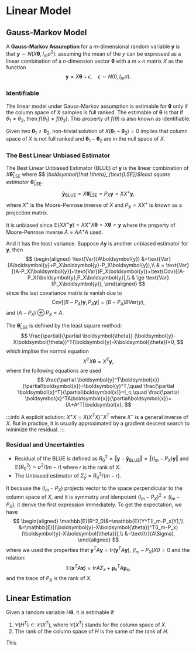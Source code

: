 # Linear Model

## Gauss-Markov Model

A **Gauss-Markov Assumption** for a $m$-dimensional random variable $\boldsymbol{y}$ is that $\boldsymbol{y}\sim N(X\boldsymbol{\theta},I_m\sigma^2)$: assuming the mean of the $y$ can be expressed as a linear combination of a $n$-dimension vector $\boldsymbol{\theta}$ with a $m\times n$ matrix $X$ as the function
$$
\boldsymbol{y}=X\boldsymbol{\theta}+\epsilon,\quad \epsilon\sim N(0,I_m\sigma).
$$

### Identifiable
The linear model under Gauss-Markov assumption is estimable for $\boldsymbol{\theta}$ only if the column space of $X$ samples is full ranked. The estimable of $\boldsymbol{\theta}$ is that if $\theta_1\ne \theta_2$, then $f(\theta_1)\ne f(\theta_2)$. This property of $f(\theta)$ is also known as identifiable. 

Given two $\boldsymbol{\theta}_1\ne\boldsymbol{\theta}_2$, non-trivial solution of $X(\boldsymbol{\theta}_1-\boldsymbol{\theta}_2)=0$ implies that column space of $X$ is not full ranked and $\boldsymbol{\theta}_1-\boldsymbol{\theta}_2$ are in the null space of $X$. 

### The Best Linear Unbiased Estimator
The Best Linear Unbiased Estimator (BLUE) of $\boldsymbol{y}$ is the linear combination of $X\boldsymbol{\hat \theta}_{\text{LSE}}$ where $$ *\boldsymbol{\hat \theta}_{\text{LSE}}$*least square estimator** $\boldsymbol{\hat \theta}_{\text{LSE}}$.
$$
\boldsymbol{\hat y}_{\text{BLUE}}=X\boldsymbol{\hat \theta}_{\text{LSE}}=P_X\boldsymbol{y}=XX^+\boldsymbol{y},
$$
where $X^+$ is the Moore-Penrose inverse of $X$ and $P_X=XX^+$ is known as a projection matrix.

It is unbiased since $\mathbb{E}(XX^+\boldsymbol{y})=XX^+X\boldsymbol{\theta}=X\boldsymbol{\theta} = \boldsymbol{y}$ where the property of Moore-Penrose inverse $A=AA^+A$ used. 

And it has the least variance. Suppose $A\boldsymbol{y}$ is another unbiased estimator for $\boldsymbol{y}$, then
$$
\begin{aligned}
\text{Var}(A\boldsymbol{y}) &=\text{Var}(A\boldsymbol{y}+P_X\boldsymbol{y}-P_X\boldsymbol{y}),\\
& = \text{Var}[(A-P_X)\boldsymbol{y}]+\text{Var}(P_X\boldsymbol{y})+\text{Cov}[(A-P_X)\boldsymbol{y},P_X\boldsymbol{y}],\\
& \ge \text{Var}(P_X\boldsymbol{y}),
\end{aligned}
$$
since the last covariance matrix is vanish due to
$$
\text{Cov}[(B-P_A)\boldsymbol{y},P_A\boldsymbol{y}]=(B-P_A)B\text{Var}(y),
$$
and $(A-P_X)\oplus P_X=A$.

The $\boldsymbol{\hat \theta}_{\text{LSE}}$ is defined by the least square method:
$$
\frac{\partial}{\partial \boldsymbol{\theta}} (\boldsymbol{y}-X\boldsymbol{\theta})^T(\boldsymbol{y}-X\boldsymbol{\theta})=0,
$$
which implise the normal equation 
$$
X^TX\boldsymbol{\theta} = X^T\boldsymbol{y},
$$
where the following equations are used
$$
\frac{\partial \boldsymbol{y}^T\boldsymbol{x}}{\partial\boldsymbol{x}}=\boldsymbol{y}^T,\quad \frac{\partial \boldsymbol{x}^T}{\partial\boldsymbol{x}}=I_n,\quad \frac{\partial \boldsymbol{x}^TA\boldsymbol{x}}{\partial\boldsymbol{x}}=(A+A^T)\boldsymbol{x}.
$$

:::info
A explicit solution: $X^+X=X(X^TX)^-X^T$ where $X^-$ is a general inverse of $X$. But in practice, it is usually approximated by a gradient descent search to minimize the residual.
:::

### Residual and Uncertainties
* Residual of the BLUE is defined as $R_0^2 = \Vert \boldsymbol{y}-\boldsymbol{\hat y}_{\text{BLUE}}\Vert= \Vert (I_m-P_X)\boldsymbol{y}\Vert$ and $\mathbb{E}(R_0^2)=\sigma^2/(m-r)$ where $r$ is the rank of $X$. 
* The Unbiased estimator of $\hat\Sigma_y=R^2_0/(m-r)$.

It because the $(I_m-P_X)$ projects vector to the space perpendicular to the column space of $X$, and it is symmetry and idenpotent $(I_m-P_X)^2=(I_m-P_X)$, it derive the first expression immediately. To get the expectation, we have
$$
\begin{aligned}
\mathbb{E}(R^2_0)&=\mathbb{E}[Y^T(I_m-P_x)Y],\\
&=\mathbb{E}[(\boldsymbol{y}-X\boldsymbol{\theta})^T(I_m-P_x)(\boldsymbol{y}-X\boldsymbol{\theta})],\\
&=\text{tr}(A\Sigma),
\end{aligned}
$$
where we used the properties that $\boldsymbol{y}^TA\boldsymbol{y} = \text{tr}(\boldsymbol{y}^TA\boldsymbol{y})$, $(I_m-P_X)X\theta=0$ and the relation:
$$
\mathbb{E}(\boldsymbol{x}^TA\boldsymbol{x}) = \text{tr}{A\Sigma_x}+\boldsymbol{\mu}^T_xA\boldsymbol{\mu}_x,
$$
and the trace of $P_X$ is the rank of $X$. 


## Linear Estimation

Given a random variable $H\boldsymbol{\theta}$, it is estimable if
1. $\mathcal{C}(H^T)\subset \mathcal{C}(X^T)$, where $\mathcal{C}(X^T)$ stands for the column space of $X$.
2. The rank of the column space of $H$ is the same of the rank of $H$. 

This 